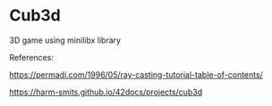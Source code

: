 # Cub3d
3D game using minilibx library

References:

https://permadi.com/1996/05/ray-casting-tutorial-table-of-contents/

https://harm-smits.github.io/42docs/projects/cub3d

